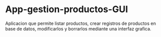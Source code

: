 # App-gestion-productos-GUI
Aplicacion que permite listar productos, crear registros de productos en base de datos, modificarlos y borrarlos mediante una interfaz grafica.
